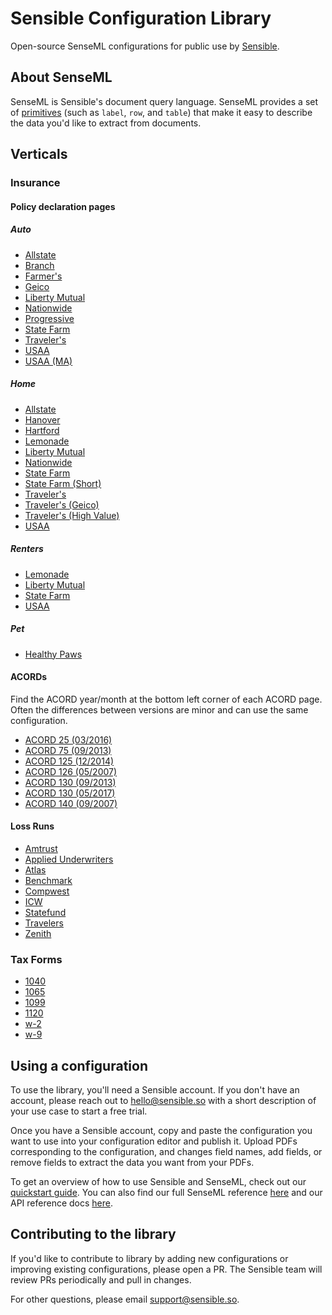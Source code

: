 # Sensible Configuration Library
Open-source SenseML configurations for public use by [Sensible](https://www.sensible.so/).

## About SenseML
SenseML is Sensible's document query language. SenseML provides a set of [primitives](https://docs.sensible.so/docs/methods) (such as `label`, `row`, and `table`) that make it easy to describe the data you'd like to extract from documents.

## Verticals

### Insurance

#### Policy declaration pages

##### Auto
- [Allstate](./insurance/policy_dec_pages/auto_policy/allstate.json)
- [Branch](./insurance/policy_dec_pages/auto_policy/branch.json)
- [Farmer's](./insurance/policy_dec_pages/auto_policy/farmers.json)
- [Geico](./insurance/policy_dec_pages/auto_policy/geico.json)
- [Liberty Mutual](./insurance/policy_dec_pages/auto_policy/liberty_mutual.json)
- [Nationwide](./insurance/policy_dec_pages/auto_policy/nationwide.json)
- [Progressive](./insurance/policy_dec_pages/auto_policy/progressive.json)
- [State Farm](./insurance/policy_dec_pages/auto_policy/state_farm.json)
- [Traveler's](./insurance/policy_dec_pages/auto_policy/travelers.json)
- [USAA](./insurance/policy_dec_pages/auto_policy/usaa/usaa.json)
- [USAA (MA)](./insurance/policy_dec_pages/auto_policy/usaa/usaa_ma.json)

##### Home
- [Allstate](./insurance/policy_dec_pages/home_policy/allstate.json)
- [Hanover](./insurance/policy_dec_pages/home_policy/hanover.json)
- [Hartford](./insurance/policy_dec_pages/home_policy/hartford.json)
- [Lemonade](./insurance/policy_dec_pages/home_policy/lemonade.json)
- [Liberty Mutual](./insurance/policy_dec_pages/home_policy/liberty_mutual.json)
- [Nationwide](./insurance/policy_dec_pages/home_policy/nationwide.json)
- [State Farm](./insurance/policy_dec_pages/home_policy/state_farm/state_farm.json)
- [State Farm (Short)](./insurance/policy_dec_pages/home_policy/state_farm/state_farm_short.json)
- [Traveler's](./insurance/policy_dec_pages/home_policy/travelers/travelers.json)
- [Traveler's (Geico)](./insurance/policy_dec_pages/home_policy/travelers/travelers_geico.json)
- [Traveler's (High Value)](./insurance/policy_dec_pages/home_policy/travelers/travelers_high_value.json)
- [USAA](./insurance/policy_dec_pages/home_policy/usaa.json)

##### Renters
- [Lemonade](./insurance/policy_dec_pages/renters_policy/lemonade.json)
- [Liberty Mutual](./insurance/policy_dec_pages/renters_policy/liberty_mutual.json)
- [State Farm ](./insurance/policy_dec_pages/renters_policy/state_farm.json)
- [USAA](./insurance/policy_dec_pages/renters_policy/usaa.json)

##### Pet
- [Healthy Paws](./insurance/policy_dec_pages/pet_policy/healthy_paws.json)

#### ACORDs
Find the ACORD year/month at the bottom left corner of each ACORD page. Often the differences between versions are minor and can use the same configuration.

- [ACORD 25 (03/2016)](./insurance/acords/acord_25/2016_03.json)
- [ACORD 75 (09/2013)](./insurance/acords/acord_75/2013_09.json)
- [ACORD 125 (12/2014)](./insurance/acords/acord_125/2014_12.json)
- [ACORD 126 (05/2007)](./insurance/acords/acord_126/2007_05.json)
- [ACORD 130 (09/2013)](./insurance/acords/acord_130/2013_09.json)
- [ACORD 130 (05/2017)](./insurance/acords/acord_130/2017_05.json)
- [ACORD 140 (09/2007)](./insurance/acords/acord_140/2007_09.json)

#### Loss Runs
- [Amtrust](./insurance/loss_runs/amtrust.json)
- [Applied Underwriters](./insurance/loss_runs/applied_underwriters.json)
- [Atlas](./insurance/loss_runs/atlas.json)
- [Benchmark](./insurance/loss_runs/benchmark.json)
- [Compwest](./insurance/loss_runs/compwest.json)
- [ICW](./insurance/loss_runs/icw.json)
- [Statefund](./insurance/loss_runs/statefund.json)
- [Travelers](./insurance/loss_runs/travelers.json)
- [Zenith](./insurance/loss_runs/zenith.json)

### Tax Forms
- [1040](./tax_forms/1040.json)
- [1065](./tax_forms/1065.json)
- [1099](./tax_forms/1099.json)
- [1120](./tax_forms/1120.json)
- [w-2](./tax_forms/w-2.json)
- [w-9](./tax_forms/w-9.json)


## Using a configuration
To use the library, you'll need a Sensible account. If you don't have an account, please reach out to hello@sensible.so with a short description of your use case to start a free trial. 

Once you have a Sensible account, copy and paste the configuration you want to use into your configuration editor and publish it. Upload PDFs corresponding to the configuration, and changes field names, add fields, or remove fields to extract the data you want from your PDFs.

To get an overview of how to use Sensible and SenseML, check out our [quickstart guide](https://docs.sensible.so/docs/quickstart). You can also find our full SenseML reference [here](https://docs.sensible.so/docs/senseml-reference-introduction) and our API reference docs [here](https://docs.sensible.so/reference). 

## Contributing to the library
If you'd like to contribute to library by adding new configurations or improving existing configurations, please open a PR. The Sensible team will review PRs periodically and pull in changes. 

For other questions, please email support@sensible.so. 

